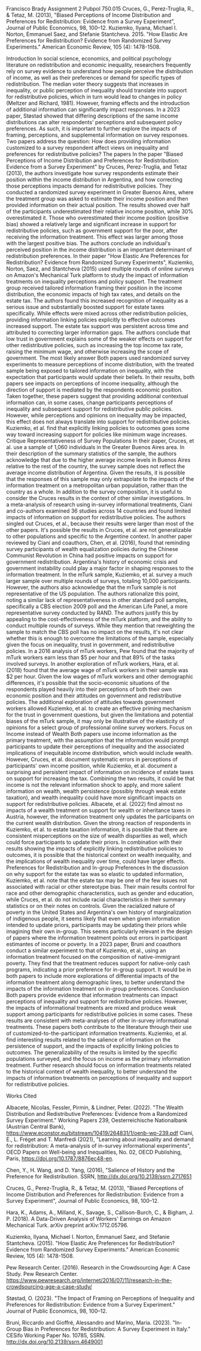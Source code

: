 Francisco Brady
Assignment 2
Pubpol 750.015
Cruces, G., Perez-Truglia, R., & Tetaz, M. (2013), "Biased Perceptions of Income Distribution and Preferences for Redistribution: Evidence from a Survey Experiment", Journal of Public Economics, 98, 100–12.
Kuziemko, Ilyana, Michael I. Norton, Emmanuel Saez, and Stefanie Stantcheva. 2015. "How Elastic Are Preferences for Redistribution? Evidence from Randomized Survey Experiments." American Economic Review, 105 (4): 1478-1508.

Introduction
In social science, economics, and political psychology literature on redistribution and economic inequality, researchers frequently rely on survey evidence to understand how people perceive the distribution of income, as well as their preferences or demand for specific types of redistribution. The median voter theory suggests that increases in inequality, or public perception of inequality should translate into support for redistributive policies, which in turn would lead to changes in policy (Meltzer and Richard, 1981). However, framing effects and the introduction of additional information can significantly impact responses. In a 2023 paper, Støstad showed that differing descriptions of the same income distributions can alter respondents' perceptions and subsequent policy preferences. As such, it is important to further explore the impacts of framing, perceptions, and supplemental information on survey responses. Two papers address the question: How does providing information customized to a survey respondent affect views on inequality and preferences for redistributive policies?
The papers
In the paper "Biased Perceptions of Income Distribution and Preferences for Redistribution: Evidence from a Survey Experiment" by Cruces, Perez-Truglia, and Tetaz (2013), the authors investigate how survey respondents estimate their position within the income distribution in Argentina, and how correcting those perceptions impacts demand for redistributive policies. They conducted a randomized survey experiment in Greater Buenos Aires, where the treatment group was asked to estimate their income position and then provided information on their actual position. The results showed over half of the participants underestimated their relative income position, while 30% overestimated it. Those who overestimated their income position (positive bias) showed a relatively large and significant increase in support for redistributive policies, such as government support for the poor, after receiving the information treatment. This effect was larger among those with the largest positive bias. The authors conclude an individual's perceived position in the income distribution is an important determinant of redistribution preferences.
In their paper "How Elastic Are Preferences for Redistribution? Evidence from Randomized Survey Experiments", Kuziemko, Norton, Saez, and Stantcheva (2015) used multiple rounds of online surveys on Amazon's Mechanical Turk platform to study the impact of information treatments on inequality perceptions and policy support. The treatment group received tailored information framing their position in the income distribution, the economic impacts of high tax rates, and details on the estate tax. The authors found this increased recognition of inequality as a serious issue and substantially boosted support for estate taxes specifically. While effects were mixed across other redistribution policies, providing information linking policies explicitly to effective outcomes increased support. The estate tax support was persistent across time and attributed to correcting larger information gaps. The authors conclude that low trust in government explains some of the weaker effects on support for other redistributive policies, such as increasing the top income tax rate, raising the minimum wage, and otherwise increasing the scope of government.
The most likely answer
Both papers used randomized survey experiments to measure perceptions of income distribution, with the treated sample being exposed to tailored information on inequality, with the expectation that participants would update their beliefs. In their results, both papers see impacts on perceptions of income inequality, although the direction of support is mediated by the respondents economic position. Taken together, these papers suggest that providing additional contextual information can, in some cases, change participants perceptions of inequality and subsequent support for redistributive public policies. However, while perceptions and opinions on inequality may be impacted, this effect does not always translate into support for redistributive policies. Kuziemko, et al. find that explicitly linking policies to outcomes goes some way toward increasing support for policies like minimum wage increases.
Critique
Representativeness of Survey Populations
In their paper, Cruces, et al. use a sample of 1,060 individuals in the Greater Buenos Aires area. In their description of the summary statistics of the sample, the authors acknowledge that due to the higher average income levels in Buenos Aires relative to the rest of the country, the survey sample does not reflect the average income distribution of Argentina. Given the results, it is possible that the responses of this sample may only extrapolate to the impacts of the information treatment on a metropolitan urban population, rather than the country as a whole. In addition to the survey composition, it is useful to consider the Cruces results in the context of other similar investigations. In a meta-analysis of research using in-survey informational treatments, Ciani and co-authors examined 36 studies across 14 countries and found limited impacts of information on support for redistributive policies. The authors singled out Cruces, et al., because their results were larger than most of the other papers. It's possible the results in Cruces, et al. are not generalizable to other populations and specific to the Argentine context. In another paper reviewed by Ciani and coauthors, Chen, et al. (2016), found that reminding survey participants of wealth equalization policies during the Chinese Communist Revolution in China had positive impacts on support for government redistribution. Argentina's history of economic crisis and government instability could play a major factor in shaping responses to the information treatment.
In the mTurk sample, Kuziemko, et al. survey a much larger sample over multiple rounds of surveys, totaling 10,000 participants. However, the authors also acknowledge that the mTurk sample is not representative of the US population. The authors rationalize this point, noting a similar lack of representativeness in other standard poll samples, specifically a CBS election 2009 poll and the American Life Panel, a more representative survey conducted by RAND. The authors justify this by appealing to the cost-effectiveness of the mTurk platform, and the ability to conduct multiple rounds of surveys. While they mention that reweighting the sample to match the CBS poll has no impact on the results, it's not clear whether this is enough to overcome the limitations of the sample, especially given the focus on inequality, trust in government, and redistributive policies. In a 2016 analysis of mTurk workers, Pew found that the majority of mTurk workers earn less than $5 per hour and that 89% of the tasks involved surveys. In another exploration of mTurk workers, Hara, et al. (2018) found that the average wage of mTurk workers in their sample was $2 per hour. Given the low wages of mTurk workers and other demographic differences, it's possible that the socio-economic situations of the respondents played heavily into their perceptions of both their own economic position and their attitudes on government and redistributive policies. The additional exploration of attitudes towards government workers allowed Kuziemko, et al. to create an effective priming mechanism for the trust in government questions, but given the limitations and potential biases of the mTurk sample, it may only be illustrative of the elasticity of opinions for a select group of professional online survey workers.
Focus on Income instead of Wealth
Both papers use income information as the primary treatment, with the assumption that the information would prompt participants to update their perceptions of inequality and the associated implications of inequitable income distribution, which would include wealth. However, Cruces, et al. document systematic errors in perceptions of participants' own income position, while Kuziemko, et al. document a surprising and persistent impact of information on incidence of estate taxes on support for increasing the tax. Combining the two results, it could be that income is not the relevant information shock to apply, and more salient information on wealth, wealth persistence (possibly through weak estate taxation), and wealth inequality could have more significant impacts on support for redistributive policies. Albacete, et al. (2022) find almost no impacts of a wealth treatment on support for wealth or inheritance taxes in Austria, however, the information treatment only updates the participants on the current wealth distribution. Given the strong reaction of respondents in Kuziemko, et al. to estate taxation information, it is possible that there are consistent misperceptions on the size of wealth disparities as well, which could force participants to update their priors. In combination with their results showing the impacts of explicitly linking redistributive policies to outcomes, it is possible that the historical context on wealth inequality, and the implications of wealth inequality over time, could have larger effects.
Preferences for Redistribution and In-group Preferences
In the discussion on why support for the estate tax was so elastic to updated information, Kuziemko, et al. note that the estate tax may be one of the few issues not associated with racial or other stereotype bias. Their main results control for race and other demographic characteristics, such as gender and education, while Cruces, et al. do not include racial characteristics in their summary statistics or on their notes on controls. Given the racialized nature of poverty in the United States and Argentina's own history of marginalization of indigenous people, it seems likely that even when given information intended to update priors, participants may be updating their priors while imagining their own in-group. This seems particularly relevant in the design of papers where the information treatment points out errors in participant estimantes of income or poverty. In a 2023 paper, Bruni and coauthors conduct a similar experiment to that of Kuziemko, et al., using an information treatment focused on the composition of native-immigrant poverty. They find that the treatment reduces support for native-only cash programs, indicating a prior preference for in-group support. It would be in both papers to include more explorations of differential impacts of the information treatment along demographic lines, to better understand the impacts of the information treatment on in-group preferences.
Conclusion
Both papers provide evidence that information treatments can impact perceptions of inequality and support for redistributive policies. However, the impacts of informational treatments are mixed and produce weak support among participants for redistributive policies in some cases. These results are consistent with meta-analyses of other in-survey informational treatments. These papers both contribute to the literature through their use of customized-to-the-participant information treatments. Kuziemko, et al. find interesting results related to the salience of information on the persistence of support, and the impacts of explicitly linking policies to outcomes. The generalizability of the results is limited by the specific populations surveyed, and the focus on income as the primary information treatment. Further research should focus on information treatments related to the historical context of wealth inequality, to better understand the impacts of information treatments on perceptions of inequality and support for redistributive policies.

Works Cited

Albacete, Nicolas, Fessler, Pirmin, & Lindner, Peter. (2022). "The Wealth Distribution and Redistributive Preferences: Evidence from a Randomized Survey Experiment." Working Papers 239, Oesterreichische Nationalbank (Austrian Central Bank), https://www.econstor.eu/bitstream/10419/264831/1/oenb-wp-239.pdf
Ciani, E., L. Fréget and T. Manfredi (2021), "Learning about inequality and demand for redistribution: A meta-analysis of in-survey informational experiments", OECD Papers on Well-being and Inequalities, No. 02, OECD Publishing, Paris, https://doi.org/10.1787/8876ec48-en.

Chen, Y., H. Wang, and D. Yang, (2016), "Salience of History and the Preference for Redistribution. SSRN, http://dx.doi.org/10.2139/ssrn.2717651

Cruces, G., Perez-Truglia, R., & Tetaz, M. (2013), "Biased Perceptions of Income Distribution and Preferences for Redistribution: Evidence from a Survey Experiment", Journal of Public Economics, 98, 100–12.

Hara, K., Adams, A., Milland, K., Savage, S., Callison-Burch, C., & Bigham, J. P. (2018). A Data-Driven Analysis of Workers' Earnings on Amazon Mechanical Turk. arXiv preprint arXiv:1712.05796.

Kuziemko, Ilyana, Michael I. Norton, Emmanuel Saez, and Stefanie Stantcheva. (2015). "How Elastic Are Preferences for Redistribution? Evidence from Randomized Survey Experiments." American Economic Review, 105 (4): 1478-1508.

Pew Research Center. (2016). Research in the Crowdsourcing Age: A Case Study. Pew Research Center. https://www.pewresearch.org/internet/2016/07/11/research-in-the-crowdsourcing-age-a-case-study/

Støstad, O. (2023). "The Impact of Framing on Perceptions of Inequality and Preferences for Redistribution: Evidence from a Survey Experiment." Journal of Public Economics, 98, 100–12.

Bruni, Riccardo and Gioffré, Alessandro and Marino, Maria. (2023). "In-Group Bias in Preferences for Redistribution: A Survey Experiment in Italy." CESifo Working Paper No. 10785, SSRN. http://dx.doi.org/10.2139/ssrn.4649001